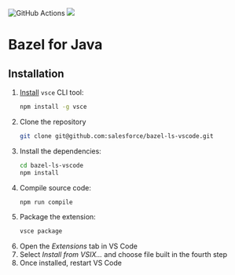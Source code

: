![GitHub Actions](https://github.com/salesforce/bazel-ls-vscode/workflows/main/badge.svg)
[![](https://img.shields.io/badge/license-BSD%203-blue.svg)](https://opensource.org/licenses/BSD-3-Clause)

Bazel for Java
===========================

Installation
--------------------
1. [Install](https://code.visualstudio.com/api/working-with-extensions/publishing-extension#installation) `vsce` CLI tool:
    ```bash
    npm install -g vsce
    ```
2. Clone the repository
    ```bash
    git clone git@github.com:salesforce/bazel-ls-vscode.git
    ```
3. Install the dependencies:
    ```bash
    cd bazel-ls-vscode
    npm install
    ```
4. Compile source code:
    ```bash
    npm run compile
    ```
5. Package the extension:
    ```bash
    vsce package
    ```
6. Open the _Extensions_ tab in VS Code
7. Select _Install from VSIX..._ and choose file built in the fourth step
8. Once installed, restart VS Code
